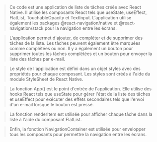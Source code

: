 >Ce code est une application de liste de tâches créée avec React Native. Il utilise les composants React tels que useState, useEffect, FlatList, TouchableOpacity et TextInput. L'application utilise également les packages @react-navigation/native et @react-navigation/stack pour la navigation entre les écrans.

>L'application permet d'ajouter, de compléter et de supprimer des tâches de la liste. Les tâches peuvent également être marquées comme complétées ou non. Il y a également un bouton pour supprimer toutes les tâches complétées et un bouton pour envoyer la liste des tâches par e-mail.

>Le style de l'application est défini dans un objet styles avec des propriétés pour chaque composant. Les styles sont créés à l'aide du module StyleSheet de React Native.

>La fonction App() est le point d'entrée de l'application. Elle utilise des hooks React tels que useState pour gérer l'état de la liste des tâches et useEffect pour exécuter des effets secondaires tels que l'envoi d'un e-mail lorsque le bouton est pressé.

>La fonction renderItem est utilisée pour afficher chaque tâche dans la liste à l'aide du composant FlatList.

>Enfin, la fonction NavigationContainer est utilisée pour envelopper tous les composants pour permettre la navigation entre les écrans.